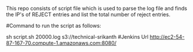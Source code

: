 This repo consists of script file which is used to parse the log file and finds the IP's of REJECT entries and list the total number of reject entries.

#Command to run the script as follows:

sh script.sh 20000.log s3://technical-srikanth
#Jenkins Url
http://ec2-54-87-167-70.compute-1.amazonaws.com:8080/
